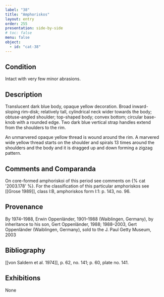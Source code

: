 ```yaml
---
label: "38"
title: "Amphoriskos"
layout: entry
order: 255
presentation: side-by-side
# toc: false
menu: false
object:
  - id: "cat-38"
---
```


## Condition

Intact with very few minor abrasions.

## Description

Translucent dark blue body, opaque yellow decoration. Broad inward-sloping rim-disk; relatively tall, cylindrical neck wider towards the body; obtuse-angled shoulder; top-shaped body; convex bottom; circular base-knob with a rounded edge. Two dark blue vertical strap handles extend from the shoulders to the rim.

An unmarvered opaque yellow thread is wound around the rim. A marvered wide yellow thread starts on the shoulder and spirals 13 times around the shoulders and the body and it is dragged up and down forming a zigzag pattern.

## Comments and Comparanda

On core-formed amphoriskoi of this period see comments on {% cat '2003.178' %}. For the classification of this particular amphoriskos see [[Grose 1989]], class I:B, amphoriskos form I:1: p. 143, no. 96.

## Provenance

By 1974–1988, Erwin Oppenländer, 1901–1988 (Waiblingen, Germany), by inheritance to his son, Gert Oppenländer, 1988; 1988–2003, Gert Oppenländer (Waiblingen, Germany), sold to the J. Paul Getty Museum, 2003

## Bibliography

[[von Saldern et al. 1974]], p. 62, no. 141; p. 60, plate no. 141.

## Exhibitions

None